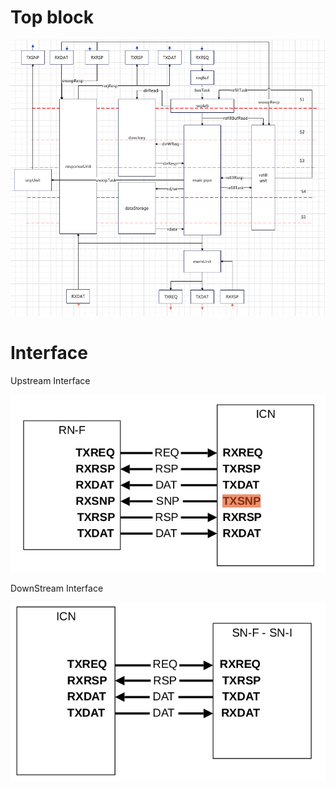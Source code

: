 # Top block
![top block view](image.png)
# Interface
Upstream Interface

![Upstream Interface](image-1.png)

DownStream Interface

![Downstream Interface](image-2.png)
